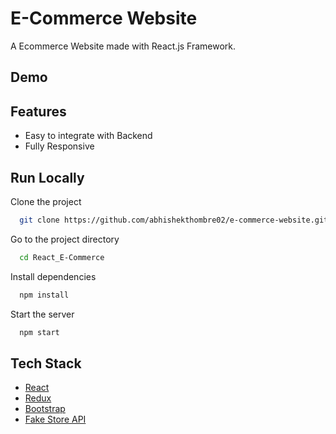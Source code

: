 # E-Commerce Website

A Ecommerce Website made with React.js Framework.


## Demo



## Features

- Easy to integrate with Backend
- Fully Responsive


## Run Locally

Clone the project

```bash
  git clone https://github.com/abhishekthombre02/e-commerce-website.git
```

Go to the project directory

```bash
  cd React_E-Commerce
```

Install dependencies

```bash
  npm install
```

Start the server

```bash
  npm start
```



## Tech Stack

* [React](https://reactjs.org/)
* [Redux](https://redux.js.org/)
* [Bootstrap](https://getbootstrap.com/)
* [Fake Store API](https://fakestoreapi.com/)





